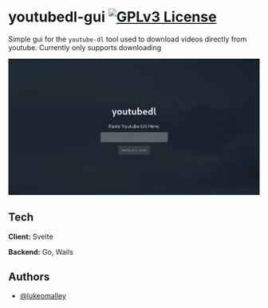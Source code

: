# youtubedl-gui [![GPLv3 License](https://img.shields.io/badge/License-GPL%20v3-yellow.svg)](https://opensource.org/licenses/)

Simple gui for the `youtube-dl` tool used to download videos directly from youtube. Currently only supports downloading

![Screenshot](./docs/youtube-gui.png)

## Tech

**Client:** Svelte

**Backend:** Go, Wails

## Authors

- [@lukeomalley](https://github.com/lukeomalley)
